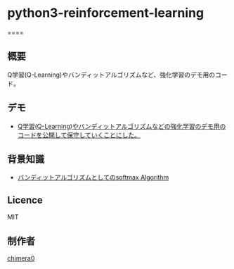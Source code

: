 # python3-reinforcement-learning
====

## 概要

Q学習(Q-Learning)やバンディットアルゴリズムなど、強化学習のデモ用のコード。

## デモ

- [Q学習(Q-Learning)やバンディットアルゴリズムなどの強化学習のデモ用のコードを公開して保守していくことにした。](http://media.accel-brain.com/reinforcement-learning-q-learning-bandit-problem/)

## 背景知識

- [バンディットアルゴリズムとしてのsoftmax Algorithm](http://media.accel-brain.com/softmax-algorithm/)


## Licence

MIT

## 制作者

[chimera0](https://github.com/chimera0/)

